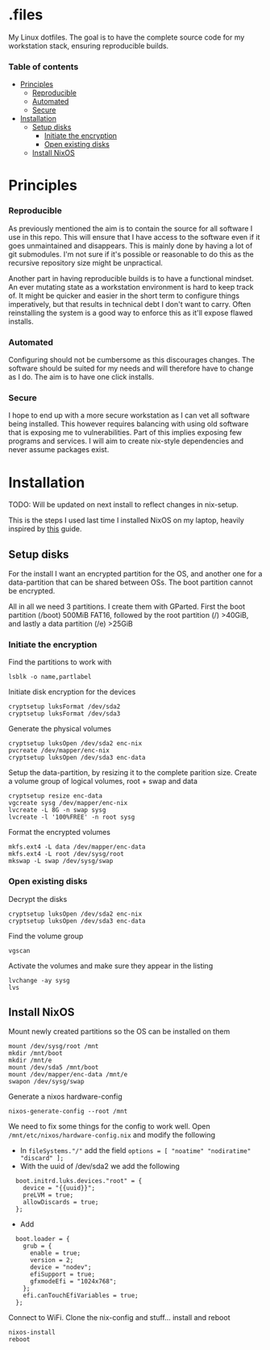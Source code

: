 # .files
My Linux dotfiles.
The goal is to have the complete source code for my workstation stack,
ensuring reproducible builds.

### Table of contents
  * [Principles](#principles)
    * [Reproducible](#reproducible)
    * [Automated](#automated)
    * [Secure](#secure)
  * [Installation](#installation)
    * [Setup disks](#setup-disks)
      * [Initiate the encryption](#initiate-the-encryption)
      * [Open existing disks](#open-existing-disks)
     * [Install NixOS](#install-nixos)

# Principles
### Reproducible
As previously mentioned the aim is to contain the source for all software I use in this repo.
This will ensure that I have access to the software even if it goes unmaintained and disappears.
This is mainly done by having a lot of git submodules.
I'm not sure if it's possible or reasonable to do this as the recursive repository size might be unpractical.

Another part in having reproducible builds is to have a functional mindset.
An ever mutating state as a workstation environment is hard to keep track of.
It might be quicker and easier in the short term to configure things imperatively,
but that results in technical debt I don't want to carry.
Often reinstalling the system is a good way to enforce this as it'll expose flawed installs.

### Automated
Configuring should not be cumbersome as this discourages changes.
The software should be suited for my needs and will therefore have to change as I do.
The aim is to have one click installs.

### Secure
I hope to end up with a more secure workstation as I can vet all software being installed.
This however requires balancing with using old software that is exposing me to vulnerabilities.
Part of this implies exposing few programs and services.
I will aim to create nix-style dependencies and never assume packages exist.

# Installation
TODO: Will be updated on next install to reflect changes in nix-setup.

This is the steps I used last time I installed NixOS on my laptop,
heavily inspired by [this](https://gist.github.com/martijnvermaat/76f2e24d0239470dd71050358b4d5134) guide.

## Setup disks
For the install I want an encrypted partition for the OS,
and another one for a data-partition that can be shared between OSs.
The boot partition cannot be encrypted.

All in all we need 3 partitions. I create them with GParted.
First the boot partition (/boot) 500MiB FAT16,
followed by the root partition (/) >40GiB,
and lastly a data partition (/e) >25GiB

### Initiate the encryption
Find the partitions to work with

    lsblk -o name,partlabel

Initiate disk encryption for the devices

    cryptsetup luksFormat /dev/sda2
    cryptsetup luksFormat /dev/sda3

Generate the physical volumes

    cryptsetup luksOpen /dev/sda2 enc-nix
    pvcreate /dev/mapper/enc-nix
    cryptsetup luksOpen /dev/sda3 enc-data

Setup the data-partition, by resizing it to the complete parition size.
Create a volume group of logical volumes, root + swap and data

    cryptsetup resize enc-data
    vgcreate sysg /dev/mapper/enc-nix
    lvcreate -L 8G -n swap sysg
    lvcreate -l '100%FREE' -n root sysg

Format the encrypted volumes

    mkfs.ext4 -L data /dev/mapper/enc-data
    mkfs.ext4 -L root /dev/sysg/root
    mkswap -L swap /dev/sysg/swap

### Open existing disks

Decrypt the disks

    cryptsetup luksOpen /dev/sda2 enc-nix
    cryptsetup luksOpen /dev/sda3 enc-data

Find the volume group

    vgscan

Activate the volumes and make sure they appear in the listing

    lvchange -ay sysg
    lvs

## Install NixOS

Mount newly created partitions so the OS can be installed on them

    mount /dev/sysg/root /mnt
    mkdir /mnt/boot
    mkdir /mnt/e
    mount /dev/sda5 /mnt/boot
    mount /dev/mapper/enc-data /mnt/e
    swapon /dev/sysg/swap

Generate a nixos hardware-config

    nixos-generate-config --root /mnt

We need to fix some things for the config to work well.
Open `/mnt/etc/nixos/hardware-config.nix` and modify the following

* In `fileSystems."/"` add the field `options = [ "noatime" "nodiratime" "discard" ];`
* With the uuid of /dev/sda2 we add the following
```
  boot.initrd.luks.devices."root" = {
    device = "{{uuid}}";
    preLVM = true;
    allowDiscards = true;
  };
```
* Add
```
  boot.loader = {
    grub = {
      enable = true;
      version = 2;
      device = "nodev";
      efiSupport = true; 
      gfxmodeEfi = "1024x768";
    };
    efi.canTouchEfiVariables = true;
  };
```

Connect to WiFi. Clone the nix-config and stuff...
install and reboot

    nixos-install
    reboot
